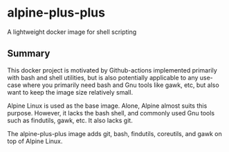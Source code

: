 # alpine-plus-plus
A lightweight docker image for shell scripting

## Summary
This docker project is motivated by Github-actions 
implemented primarily with bash and shell utilities,
but is also potentially applicable to any use-case
where you primarily need bash and Gnu tools
like gawk, etc, but also want to keep the image size
relatively small.

Alpine Linux is used as the base image. Alone, Alpine
almost suits this purpose. However, it lacks the bash
shell, and commonly used Gnu tools such as findutils,
gawk, etc. It also lacks git.

The alpine-plus-plus image adds git, bash, findutils,
coreutils, and gawk on top of Alpine Linux.
